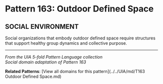 # Pattern 163: Outdoor Defined Space

## SOCIAL ENVIRONMENT

Social organizations that embody outdoor defined space require structures that support healthy group dynamics and collective purpose.

---

*From the UIA 5-fold Pattern Language collection*  
*Social domain adaptation of Pattern 163*

**Related Patterns**: [View all domains for this pattern](../../UIA/md/T163 Outdoor Defined Space.md)